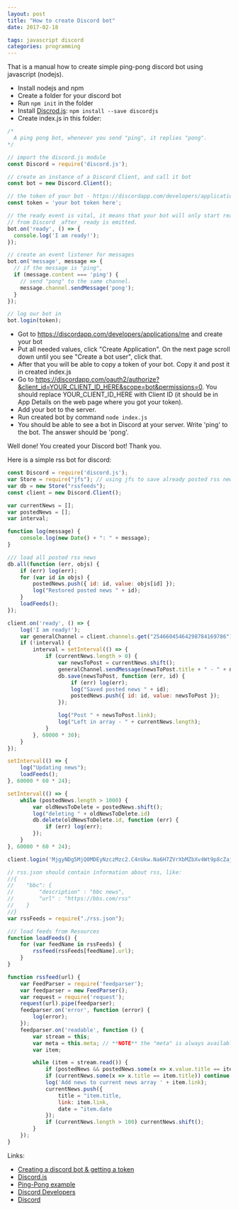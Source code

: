```yaml
---
layout: post
title: "How to create Discord bot"
date: 2017-02-18

tags: javascript discord
categories: programming
---
```

That is a manual how to create simple ping-pong discord bot using javascript (nodejs).

* Install nodejs and npm
* Create a folder for your discord bot
* Run `npm init` in the folder
* Install [Discrod.js](https://discord.js.org/#/): `npm install --save discordjs`
* Create index.js in this folder:

```js
/*
  A ping pong bot, whenever you send "ping", it replies "pong".
*/

// import the discord.js module
const Discord = require('discord.js');

// create an instance of a Discord Client, and call it bot
const bot = new Discord.Client();

// the token of your bot - https://discordapp.com/developers/applications/me
const token = 'your bot token here';

// the ready event is vital, it means that your bot will only start reacting to information
// from Discord _after_ ready is emitted.
bot.on('ready', () => {
  console.log('I am ready!');
});

// create an event listener for messages
bot.on('message', message => {
  // if the message is "ping",
  if (message.content === 'ping') {
    // send "pong" to the same channel.
    message.channel.sendMessage('pong');
  }
});

// log our bot in
bot.login(token);
```

* Got to https://discordapp.com/developers/applications/me and create your bot
* Put all needed values, click "Create Application". On the next page scroll down until you see "Create a bot user", click that.
* After that you will be able to copy a token of your bot. Copy it and post it in created index.js
* Go to https://discordapp.com/oauth2/authorize?&client_id=YOUR_CLIENT_ID_HERE&scope=bot&permissions=0. You should replace YOUR_CLIENT_ID_HERE with Client ID (it should be in App Details on the web page where you got your token).
* Add your bot to the server.
* Run created bot by command `node index.js`
* You should be able to see a bot in Discord at your server. Write 'ping' to the bot. The answer should be 'pong'.

Well done! You created your Discord bot! Thank you.

Here is a simple rss bot for discord:

```js
const Discord = require('discord.js');
var Store = require("jfs"); // using jfs to save already posted rss news
var db = new Store("rssfeeds");
const client = new Discord.Client();

var currentNews = [];
var postedNews = [];
var interval;

function log(message) {
    console.log(new Date() + ": " + message);
}

/// load all posted rss news
db.all(function (err, objs) {
    if (err) log(err);
    for (var id in objs) {
        postedNews.push({ id: id, value: objs[id] });
        log("Restored posted news " + id);
    }
    loadFeeds();
});

client.on('ready', () => {
    log('I am ready!');
    var generalChannel = client.channels.get("25466045464298784169786");
    if (!interval) {
        interval = setInterval(() => {
            if (currentNews.length > 0) {
                var newsToPost = currentNews.shift();
                generalChannel.sendMessage(newsToPost.title + " - " + newsToPost.link);
                db.save(newsToPost, function (err, id) {
                    if (err) log(err);
                    log("Saved posted news " + id);
                    postedNews.push({ id: id, value: newsToPost });
                });

                log("Post " + newsToPost.link);
                log("Left in array - " + currentNews.length);
            }
        }, 60000 * 30);
    }
});

setInterval(() => {
    log("Updating news");
    loadFeeds();
}, 60000 * 60 * 24);

setInterval(() => {
    while (postedNews.length > 1000) {
        var oldNewsToDelete = postedNews.shift();
        log("deleting " + oldNewsToDelete.id)
        db.delete(oldNewsToDelete.id, function (err) {
            if (err) log(err);
        });
    }
}, 60000 * 60 * 24);

client.login('MjgyNDg5MjQ0MDEyNzczMzc2.C4nUkw.Na6H7ZVrXbMZbXv4Wt9p8cZaj2Q');

// rss.json should contain information about rss, like:
//{
//    "bbc": {
//        "description" : "bbc news",
//        "url" : "https://bbs.com/rss"
//    }
//}
var rssFeeds = require("./rss.json");

/// load feeds from Resources
function loadFeeds() {
    for (var feedName in rssFeeds) {
        rssfeed(rssFeeds[feedName].url);
    }
}

function rssfeed(url) {
    var FeedParser = require('feedparser');
    var feedparser = new FeedParser();
    var request = require('request');
    request(url).pipe(feedparser);
    feedparser.on('error', function (error) {
        log(error);
    });
    feedparser.on('readable', function () {
        var stream = this;
        var meta = this.meta; // **NOTE** the "meta" is always available in the context of the feedparser instance
        var item;

        while (item = stream.read()) {
            if (postedNews && postedNews.some(x => x.value.title == item.title)) continue;
            if (currentNews.some(x => x.title == item.title)) continue;
            log('Add news to current news array ' + item.link);
            currentNews.push({
                title = "item.title,
                link: item.link,
                date = "item.date
            });
            if (currentNews.length > 100) currentNews.shift();
        }
    });
}
```

Links:
* [Creating a discord bot & getting a token](https://github.com/reactiflux/discord-irc/wiki/Creating-a-discord-bot-&-getting-a-token)
* [Discord.js](https://discord.js.org/#/)
* [Ping-Pong example](https://discord.js.org/#/docs/main/stable/examples/ping)
* [Discord Developers](https://discordapp.com/developers/applications/me)
* [Discord](https://discordapp.com/)